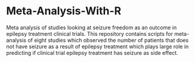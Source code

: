 # Meta-Analysis-With-R
Meta analysis of studies looking at seizure freedom as an outcome in epilepsy treatment clinical trials.
This repository contains scripts for meta-analysis of eight studies which observed the number of patients that does not have seizure as a result of epilepsy treatment which plays large role in predicting if clinical trial epilepsy treatment has seizure as side effect.
